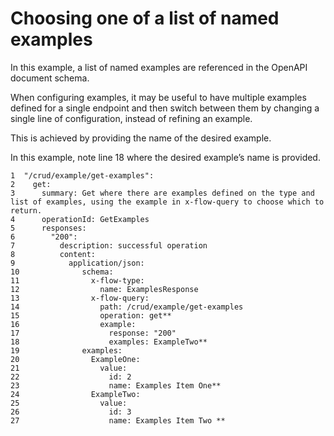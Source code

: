 # Choosing one of a list of named examples

<head>
  <meta name="guidename" content="Flow"/>
  <meta name="context" content="GUID-50b90319-40f9-4602-9a3b-8840539c7d90"/>
</head>


In this example, a list of named examples are referenced in the OpenAPI document schema.

When configuring examples, it may be useful to have multiple examples defined for a single endpoint and then switch between them by changing a single line of configuration, instead of refining an example.

This is achieved by providing the name of the desired example.

In this example, note line 18 where the desired example’s name is provided.

```
1  "/crud/example/get-examples":
2    get:
3      summary: Get where there are examples defined on the type and list of examples, using the example in x-flow-query to choose which to return.
4      operationId: GetExamples
5      responses:
6        "200":
7          description: successful operation
8          content:
9            application/json:
10              schema:
11                x-flow-type:
12                  name: ExamplesResponse
13                x-flow-query:
14                  path: /crud/example/get-examples
15                  operation: get**
16                  example: 
17                    response: "200"
18                    examples: ExampleTwo**
19              examples: 
20                ExampleOne:
21                  value:
22                    id: 2
23                    name: Examples Item One**
24                ExampleTwo:
25                  value:
26                    id: 3
27                    name: Examples Item Two ** 
```